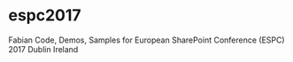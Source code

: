 # espc2017
Fabian Code, Demos, Samples for European SharePoint Conference (ESPC) 2017 Dublin Ireland
